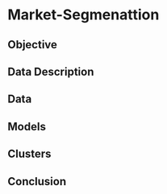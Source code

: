 # Market-Segmenattion


## Objective


## Data Description


## Data


## Models


## Clusters


## Conclusion
